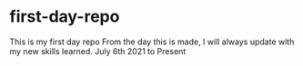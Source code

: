 # first-day-repo

This is my first day repo
From the day this is made, I will always update with my new skills learned.
July 6th 2021 to Present
